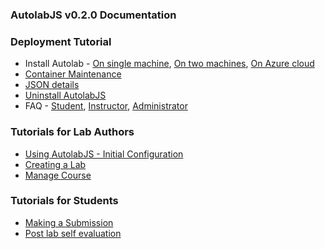 ### AutolabJS v0.2.0 Documentation ###

### Deployment Tutorial ###
+ Install Autolab - [On single machine](v0.2.0-Deployment-on-Single-Machine.md), [On two machines](v0.2.0-Deployment-on-Two-Machines.md), [On Azure cloud](v0.2.0-On-Azure-Cloud.md)       
+ [Container Maintenance](v0.2.0-Container-Maintenance.md)   
+ [JSON details](v0.2.0-JSON-files-documetation.md)
+ [Uninstall AutolabJS](v0.2.0-Uninstall-Autolab.md)
+ FAQ - [Student](FAQs/v0.2.0-Student-FAQs.md), [Instructor](FAQs/v0.2.0-Instructor-FAQs.md), [Administrator](FAQs/v0.2.0-Administrator-FAQs.md)    

### Tutorials for Lab Authors ###
+ [Using AutolabJS - Initial Configuration](v0.2.0-Using-Autolab-in-a-Course.md)
+ [Creating a Lab](v0.2.0-Creating-and-Modifying-a-lab.md)
+ [Manage Course](v0.2.0-Manage-Course.md)

### Tutorials for Students ###
+ [Making a Submission](v0.2.0-Making-a-Submission.md)
+ [Post lab self evaluation](v0.2.0-Post-lab-self-evaluation.md)

